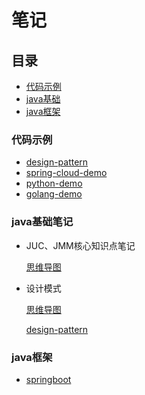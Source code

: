 # 笔记

## 目录


* [代码示例](###代码示例)
* [java基础](###java基础笔记)
* [java框架](###java框架)

### 代码示例

* [design-pattern](design-pattern/README.md)
* [spring-cloud-demo](https://github.com/nuagesnoirs/spring-cloud-demo.git)
* [python-demo](python-demo/README.md)
* [golang-demo](golang/README.md)

### java基础笔记 
    
- JUC、JMM核心知识点笔记

   [思维导图](https://www.processon.com/view/5f2779360791291b9977c9a5#map)

- 设计模式

   [思维导图](https://www.processon.com/mindmap/5f2779360791291b9977c9a5)

   [design-pattern](./design-pattern/README.md)

### java框架 

* [springboot](springboot.md)
